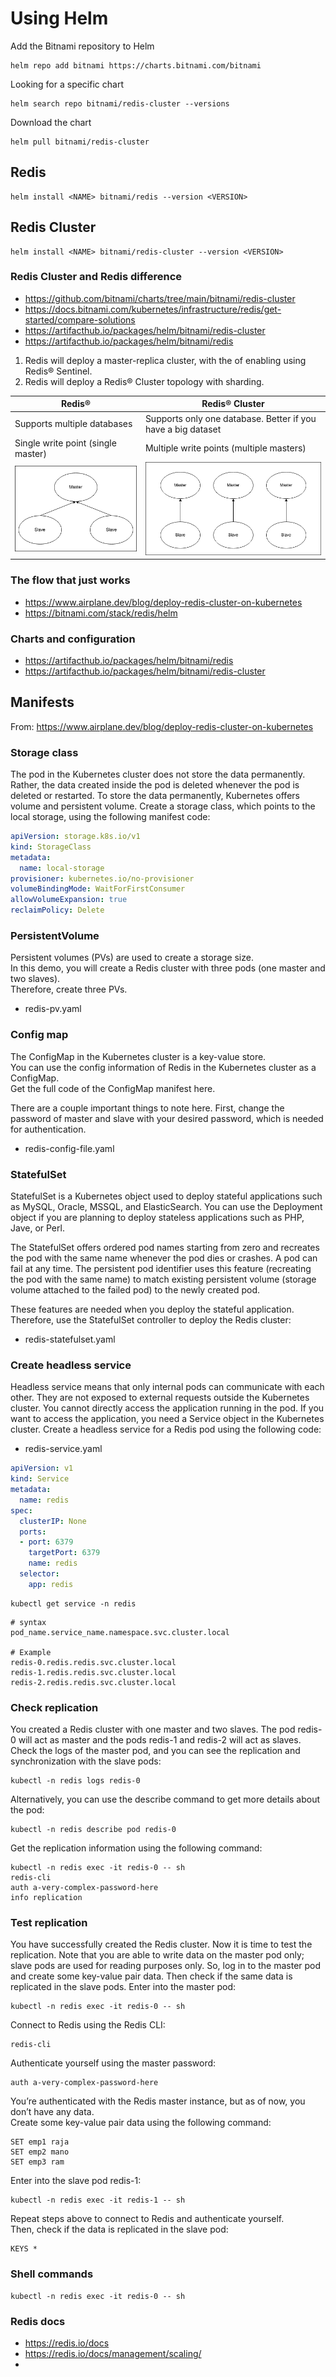 # Using Helm

Add the Bitnami repository to Helm
```shell
helm repo add bitnami https://charts.bitnami.com/bitnami
```
Looking for a specific chart
```shell
helm search repo bitnami/redis-cluster --versions
```
Download the chart
```shell
helm pull bitnami/redis-cluster
```

## Redis
```shell
helm install <NAME> bitnami/redis --version <VERSION>
```
## Redis Cluster
```shell
helm install <NAME> bitnami/redis-cluster --version <VERSION>
```

### Redis Cluster and Redis difference
- https://github.com/bitnami/charts/tree/main/bitnami/redis-cluster
- https://docs.bitnami.com/kubernetes/infrastructure/redis/get-started/compare-solutions
- https://artifacthub.io/packages/helm/bitnami/redis-cluster
- https://artifacthub.io/packages/helm/bitnami/redis

1. Redis will deploy a master-replica cluster, with the  of enabling using Redis® Sentinel.
2. Redis  will deploy a Redis® Cluster topology with sharding.

| Redis®                             | Redis® Cluster                                               |
|------------------------------------|--------------------------------------------------------------|
| Supports multiple databases        | Supports only one database. Better if you have a big dataset |
| Single write point (single master) | Multiple write points (multiple masters)                     |
| ![img.png](img/img.png)            | ![img_1.png](img/img_1.png)                                  |

### The flow that just works
- https://www.airplane.dev/blog/deploy-redis-cluster-on-kubernetes
- https://bitnami.com/stack/redis/helm

### Charts and configuration
- https://artifacthub.io/packages/helm/bitnami/redis
- https://artifacthub.io/packages/helm/bitnami/redis-cluster

## Manifests

From: https://www.airplane.dev/blog/deploy-redis-cluster-on-kubernetes

### Storage class
The pod in the Kubernetes cluster does not store the data permanently. Rather, the data created inside the pod is deleted whenever the pod is deleted or restarted. To store the data permanently, Kubernetes offers volume and persistent volume.
Create a storage class, which points to the local storage, using the following manifest code:

```yaml
apiVersion: storage.k8s.io/v1
kind: StorageClass
metadata:
  name: local-storage
provisioner: kubernetes.io/no-provisioner
volumeBindingMode: WaitForFirstConsumer
allowVolumeExpansion: true
reclaimPolicy: Delete
```

### PersistentVolume
Persistent volumes (PVs) are used to create a storage size. \
In this demo, you will create a Redis cluster with three pods (one master and two slaves). \
Therefore, create three PVs.

- redis-pv.yaml

### Config map
The ConfigMap in the Kubernetes cluster is a key-value store. \
You can use the config information of Redis in the Kubernetes cluster as a ConfigMap. \
Get the full code of the ConfigMap manifest here.

There are a couple important things to note here.
First, change the password of master and slave with your desired password, which is needed for authentication.

- redis-config-file.yaml

### StatefulSet
StatefulSet is a Kubernetes object used to deploy stateful applications such as MySQL, Oracle, MSSQL, and ElasticSearch. You can use the Deployment object if you are planning to deploy stateless applications such as PHP, Jave, or Perl.

The StatefulSet offers ordered pod names starting from zero and recreates the pod with the same name whenever the pod dies or crashes. A pod can fail at any time. The persistent pod identifier uses this feature (recreating the pod with the same name) to match existing persistent volume (storage volume attached to the failed pod) to the newly created pod.

These features are needed when you deploy the stateful application. Therefore, use the StatefulSet controller to deploy the Redis cluster:

- redis-statefulset.yaml

### Create headless service
Headless service means that only internal pods can communicate with each other. They are not exposed to external requests outside the Kubernetes cluster.
You cannot directly access the application running in the pod. If you want to access the application, you need a Service object in the Kubernetes cluster. Create a headless service for a Redis pod using the following code:

- redis-service.yaml

```yaml
apiVersion: v1
kind: Service
metadata:
  name: redis
spec:
  clusterIP: None
  ports:
  - port: 6379
    targetPort: 6379
    name: redis
  selector:
    app: redis
```
```shell
kubectl get service -n redis
```

```
# syntax
pod_name.service_name.namespace.svc.cluster.local

# Example
redis-0.redis.redis.svc.cluster.local
redis-1.redis.redis.svc.cluster.local
redis-2.redis.redis.svc.cluster.local
```

### Check replication
You created a Redis cluster with one master and two slaves. The pod redis-0 will act as master and the pods redis-1 and redis-2 will act as slaves. Check the logs of the master pod, and you can see the replication and synchronization with the slave pods:

```shell
kubectl -n redis logs redis-0
```
Alternatively, you can use the describe command to get more details about the pod:

```shell
kubectl -n redis describe pod redis-0
```

Get the replication information using the following command:

```shell
kubectl -n redis exec -it redis-0 -- sh
redis-cli 
auth a-very-complex-password-here
info replication
```

### Test replication
You have successfully created the Redis cluster. Now it is time to test the replication. Note that you are able to write data on the master pod only; slave pods are used for reading purposes only. So, log in to the master pod and create some key-value pair data. Then check if the same data is replicated in the slave pods.
Enter into the master pod:
```shell
kubectl -n redis exec -it redis-0 -- sh
```
Connect to Redis using the Redis CLI:
```shell
redis-cli
```
Authenticate yourself using the master password:
```shell
auth a-very-complex-password-here
```
You’re authenticated with the Redis master instance, but as of now, you don’t have any data. \
Create some key-value pair data using the following command:

```shell
SET emp1 raja
SET emp2 mano
SET emp3 ram
```
Enter into the slave pod redis-1:

```shell
kubectl -n redis exec -it redis-1 -- sh
```
Repeat steps above to connect to Redis and authenticate yourself. \
Then, check if the data is replicated in the slave pod:

```shell
KEYS *
```

### Shell commands

```shell
kubectl -n redis exec -it redis-0 -- sh
```

### Redis docs

- https://redis.io/docs
- https://redis.io/docs/management/scaling/
- 